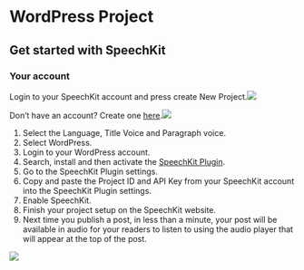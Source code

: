 # WordPress Project

## Get started with SpeechKit <a id="get-started-with-speechkit"></a>

### Your account

Login to your SpeechKit account and press create New Project.![](https://blog.speechkit.io/content/images/downloaded_images/Setup--WordPress/1-uL4EiNhwXG7_fbhyjNarSg.png)

Don’t have an account? Create one [here](https://app.speechkit.io/publishers/sign_up).![](https://blog.speechkit.io/content/images/downloaded_images/Setup--WordPress/1-ya4xgEPD8BSqCkXIS-ZM8A.png)

1. Select the Language, Title Voice and Paragraph voice.
2. Select WordPress.
3. Login to your WordPress account.
4. Search, install and then activate the [SpeechKit Plugin](https://wordpress.org/plugins/speechkit/).
5. Go to the SpeechKit Plugin settings.
6. Copy and paste the Project ID and API Key from your SpeechKit account into the SpeechKit Plugin settings.
7. Enable SpeechKit.
8. Finish your project setup on the SpeechKit website.
9. Next time you publish a post, in less than a minute, your post will be available in audio for your readers to listen to using the audio player that will appear at the top of the post.

![](https://blog.speechkit.io/content/images/downloaded_images/Setup--WordPress/1-VmuB4X9ZvNd70CeQYbufqg.gif)

